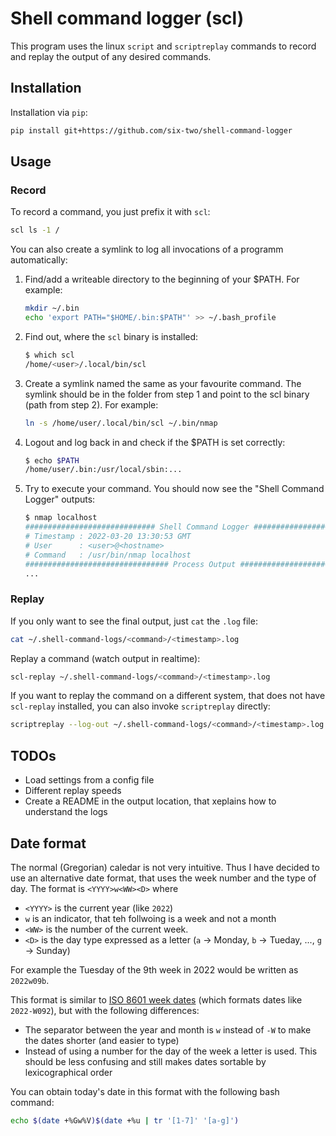 # Shell command logger (scl)

This program uses the linux `script` and `scriptreplay` commands to record and replay the output of any desired commands.

## Installation

Installation via `pip`:

```bash
pip install git+https://github.com/six-two/shell-command-logger
```

## Usage

### Record

To record a command, you just prefix it with `scl`:

```bash
scl ls -1 /
```

You can also create a symlink to log all invocations of a programm automatically:

1. Find/add a writeable directory to the beginning of your $PATH. For example:
    ```bash
    mkdir ~/.bin
    echo 'export PATH="$HOME/.bin:$PATH"' >> ~/.bash_profile
    ```
2. Find out, where the `scl` binary is installed:
    ```bash
    $ which scl
    /home/<user>/.local/bin/scl
    ```
3. Create a symlink named the same as your favourite command. The symlink should be in the folder from step 1 and point to the scl binary (path from step 2). For example:
    ```bash
    ln -s /home/user/.local/bin/scl ~/.bin/nmap
    ```
4. Logout and log back in and check if the $PATH is set correctly:
    ```bash
    $ echo $PATH
    /home/user/.bin:/usr/local/sbin:...
    ```
5. Try to execute your command. You should now see the "Shell Command Logger" outputs:
    ```bash
    $ nmap localhost
    ############################# Shell Command Logger #############################
    # Timestamp : 2022-03-20 13:30:53 GMT
    # User      : <user>@<hostname>
    # Command   : /usr/bin/nmap localhost
    ################################ Process Output ################################
    ...
    ```



### Replay

If you only want to see the final output, just `cat` the `.log` file:

```bash
cat ~/.shell-command-logs/<command>/<timestamp>.log
```

Replay a command (watch output in realtime):

```bash
scl-replay ~/.shell-command-logs/<command>/<timestamp>.log
```

If you want to replay the command on a different system, that does not have `scl-replay` installed, you can also invoke `scriptreplay` directly:

```bash
scriptreplay --log-out ~/.shell-command-logs/<command>/<timestamp>.log --log-timing ~/.shell-command-logs/<command>/<timestamp>.time
```


## TODOs

- Load settings from a config file
- Different replay speeds
- Create a README in the output location, that xeplains how to understand the logs

## Date format
The normal (Gregorian) caledar is not very intuitive.
Thus I have decided to use an alternative date format, that uses the week number and the type of day.
The format is `<YYYY>w<WW><D>` where

- `<YYYY>` is the current year (like `2022`)
- `w` is an indicator, that teh follwoing is a week and not a month
- `<WW>` is the number of the current week. 
- `<D>` is the day type expressed as a letter (`a` -> Monday, `b` -> Tueday, ..., `g` -> Sunday)

For example the Tuesday of the 9th week in 2022 would be written as `2022w09b`.

This format is similar to [ISO 8601 week dates](https://en.wikipedia.org/wiki/ISO_8601#Week_dates) (which formats dates like `2022-W092`), but with the following differences:

- The separator between the year and month is `w` instead of `-W` to make the dates shorter (and easier to type)
- Instead of using a number for the day of the week a letter is used.
This should be less confusing and still makes dates sortable by lexicographical order

You can obtain today's date in this format with the following bash command:
```bash
echo $(date +%Gw%V)$(date +%u | tr '[1-7]' '[a-g]')
```
